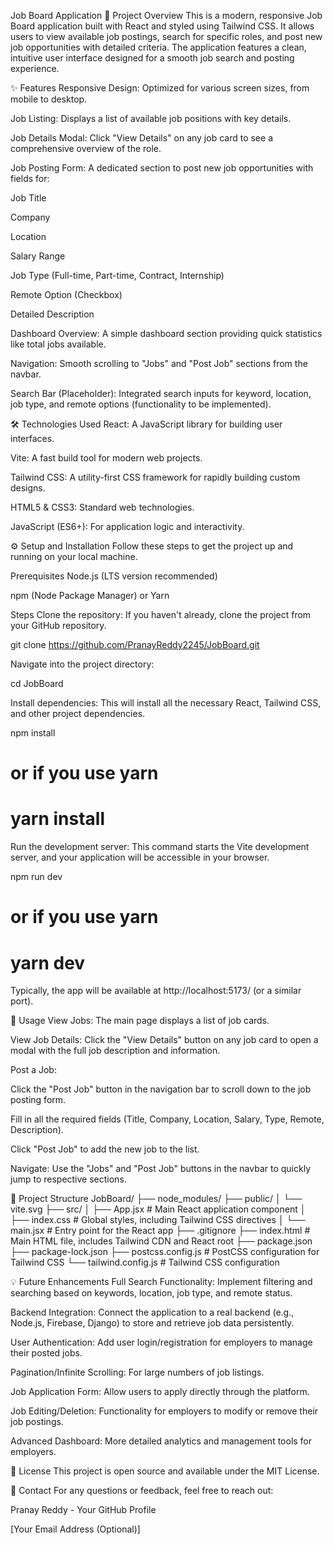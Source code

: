 Job Board Application
🚀 Project Overview
This is a modern, responsive Job Board application built with React and styled using Tailwind CSS. It allows users to view available job postings, search for specific roles, and post new job opportunities with detailed criteria. The application features a clean, intuitive user interface designed for a smooth job search and posting experience.

✨ Features
Responsive Design: Optimized for various screen sizes, from mobile to desktop.

Job Listing: Displays a list of available job positions with key details.

Job Details Modal: Click "View Details" on any job card to see a comprehensive overview of the role.

Job Posting Form: A dedicated section to post new job opportunities with fields for:

Job Title

Company

Location

Salary Range

Job Type (Full-time, Part-time, Contract, Internship)

Remote Option (Checkbox)

Detailed Description

Dashboard Overview: A simple dashboard section providing quick statistics like total jobs available.

Navigation: Smooth scrolling to "Jobs" and "Post Job" sections from the navbar.

Search Bar (Placeholder): Integrated search inputs for keyword, location, job type, and remote options (functionality to be implemented).

🛠️ Technologies Used
React: A JavaScript library for building user interfaces.

Vite: A fast build tool for modern web projects.

Tailwind CSS: A utility-first CSS framework for rapidly building custom designs.

HTML5 & CSS3: Standard web technologies.

JavaScript (ES6+): For application logic and interactivity.

⚙️ Setup and Installation
Follow these steps to get the project up and running on your local machine.

Prerequisites
Node.js (LTS version recommended)

npm (Node Package Manager) or Yarn

Steps
Clone the repository:
If you haven't already, clone the project from your GitHub repository.

git clone https://github.com/PranayReddy2245/JobBoard.git

Navigate into the project directory:

cd JobBoard

Install dependencies:
This will install all the necessary React, Tailwind CSS, and other project dependencies.

npm install
# or if you use yarn
# yarn install

Run the development server:
This command starts the Vite development server, and your application will be accessible in your browser.

npm run dev
# or if you use yarn
# yarn dev

Typically, the app will be available at http://localhost:5173/ (or a similar port).

🚀 Usage
View Jobs: The main page displays a list of job cards.

View Job Details: Click the "View Details" button on any job card to open a modal with the full job description and information.

Post a Job:

Click the "Post Job" button in the navigation bar to scroll down to the job posting form.

Fill in all the required fields (Title, Company, Location, Salary, Type, Remote, Description).

Click "Post Job" to add the new job to the list.

Navigate: Use the "Jobs" and "Post Job" buttons in the navbar to quickly jump to respective sections.

📂 Project Structure
JobBoard/
├── node_modules/
├── public/
│   └── vite.svg
├── src/
│   ├── App.jsx         # Main React application component
│   ├── index.css       # Global styles, including Tailwind CSS directives
│   └── main.jsx        # Entry point for the React app
├── .gitignore
├── index.html          # Main HTML file, includes Tailwind CDN and React root
├── package.json
├── package-lock.json
├── postcss.config.js   # PostCSS configuration for Tailwind CSS
└── tailwind.config.js  # Tailwind CSS configuration

💡 Future Enhancements
Full Search Functionality: Implement filtering and searching based on keywords, location, job type, and remote status.

Backend Integration: Connect the application to a real backend (e.g., Node.js, Firebase, Django) to store and retrieve job data persistently.

User Authentication: Add user login/registration for employers to manage their posted jobs.

Pagination/Infinite Scrolling: For large numbers of job listings.

Job Application Form: Allow users to apply directly through the platform.

Job Editing/Deletion: Functionality for employers to modify or remove their job postings.

Advanced Dashboard: More detailed analytics and management tools for employers.

📄 License
This project is open source and available under the MIT License.

📧 Contact
For any questions or feedback, feel free to reach out:

Pranay Reddy - Your GitHub Profile

[Your Email Address (Optional)]
